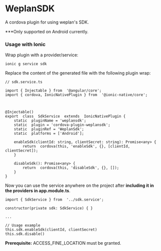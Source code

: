 
  

# WeplanSDK

A cordova plugin for using weplan's SDK.

***Only supported on Android currently.

  

### Usage with Ionic

  

Wrap plugin with a provider/service:


```
ionic g service sdk
```
Replace the content of the generated file with the following plugin wrap:

    // sdk.service.ts
    
    import { Injectable } from  '@angular/core';
    import { cordova, IonicNativePlugin } from  '@ionic-native/core';
    
      
    
    @Injectable()
    export  class  SdkService  extends  IonicNativePlugin {
	    static  pluginName = 'weplansdk';
	    static  plugin = 'cordova-plugin-weplansdk';
	    static  pluginRef = 'WeplanSdk';
	    static  platforms = ['Android'];
	      
	    enableSdk(clientId: string, clientSecret: string): Promise<any> {
		    return  cordova(this, 'enableSdk', {}, [clientId, clientSecret]);
	    }
	    
	    disableSdk(): Promise<any> {
		    return  cordova(this, 'disableSdk', {}, []);
	    }
    }
  

Now you can use the service anywhere on the project after **including it in the providers in app.module.ts**.

    import { SdkService } from  '../sdk.service';
    
    constructor(private sdk: SdkService) { }
    
    ...
    
    // Usage example
    this.sdk.enableSdk(clientId, clientSecret)
    this.sdk.disable()

**Prerequisite:** ACCESS_FINE_LOCATION must be granted.
